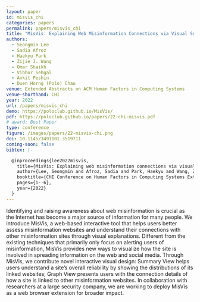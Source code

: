 ```yaml
---
layout: paper
id: misvis_chi
categories: papers
permalink: papers/misvis_chi
title: "MisVis: Explaining Web Misinformation Connections via Visual Summary"
authors: 
  - Seongmin Lee
  - Sadia Afroz
  - Haekyu Park
  - Zijie J. Wang
  - Omar Shaikh
  - Vibhor Sehgal
  - Ankit Peshin
  - Duen Horng (Polo) Chau
venue: Extended Abstracts on ACM Human Factors in Computing Systems
venue-shorthand: CHI
year: 2022
url: /papers/misvis_chi
demo: https://poloclub.github.io/MisVis/
pdf: https://poloclub.github.io/papers/22-chi-misvis.pdf
# award: Best Paper
type: conference
figure: /images/papers/22-misvis-chi.png
doi: 10.1145/3491101.3519711
coming-soon: false
bibtex: |-

  @inproceedings{lee2022misvis,
    title={MisVis: Explaining web misinformation connections via visual summary},
    author={Lee, Seongmin and Afroz, Sadia and Park, Haekyu and Wang, Zijie J and Shaikh, Omar and Sehgal, Vibhor and Peshin, Ankit and Chau, Duen Horng},
    booktitle={CHI Conference on Human Factors in Computing Systems Extended Abstracts},
    pages={1--6},
    year={2022}
  }
---
```

    
Identifying and raising awareness about web misinformation is crucial as the Internet has become a major source of information for many people. We introduce MisVis, a web-based interactive tool that helps users better assess misinformation websites and understand their connections with other misinformation sites through visual explanations. Different from the existing techniques that primarily only focus on alerting users of misinformation, MisVis provides new ways to visualize how the site is involved in spreading information on the web and social media. Through MisVis, we contribute novel interactive visual design: Summary View helps users understand a site’s overall reliability by showing the distributions of its linked websites; Graph View presents users with the connection details of how a site is linked to other misinformation websites. In collaboration with researchers at a large security company, we are working to deploy MisVis as a web browser extension for broader impact.